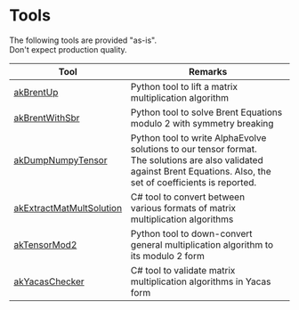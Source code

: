# Tools

The following tools are provided "as-is". <br>
Don't expect production quality.

| Tool                                                 | Remarks                                                                                                                                                                    |
| ---------------------------------------------------- | -------------------------------------------------------------------------------------------------------------------------------------------------------------------------- |
| [akBrentUp](akBrentUp)                               | Python tool to lift a matrix multiplication algorithm                                                                                                                      |
| [akBrentWithSbr](akBrentWithSbr)                     | Python tool to solve Brent Equations modulo 2 with symmetry breaking                                                                                                       |
| [akDumpNumpyTensor](akDumpNumpyTensor)               | Python tool to write AlphaEvolve solutions to our tensor format. <br/>The solutions are also validated against Brent Equations. Also, the set of coefficients is reported. |
| [akExtractMatMultSolution](akExtractMatMultSolution) | C# tool to convert between<br>various formats of matrix multiplication algorithms                                                                                          |
| [akTensorMod2](akTensorMod2)                         | Python tool to down-convert general multiplication algorithm to its modulo 2 form                                                                                          |
| [akYacasChecker](akYacasChecker)                     | C# tool to validate matrix multiplication algorithms in Yacas form                                                                                                         |


